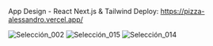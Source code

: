 App Design - React Next.js & Tailwind
Deploy: https://pizza-alessandro.vercel.app/


![Selección_002](https://github.com/Alek30k/Pizza-Alessandro/assets/101005998/f603d28d-ba41-44b0-a963-bbd0551e8900)
![Selección_015](https://github.com/Alek30k/Pizza-Alessandro/assets/101005998/79149cba-7c69-4480-a88d-2d7602862b7e)
![Selección_014](https://github.com/Alek30k/Pizza-Alessandro/assets/101005998/40620771-57d3-4312-a67d-0972f819e097)
